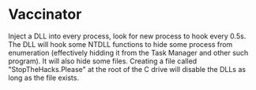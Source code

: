 # Vaccinator
Inject a DLL into every process, look for new process to hook every 0.5s.
The DLL will hook some NTDLL functions to hide some process from enumeration (effectively hidding it from the Task Manager and other such program).
It will also hide some files.
Creating a file called "StopTheHacks.Please" at the root of the C drive will disable the DLLs as long as the file exists. 
